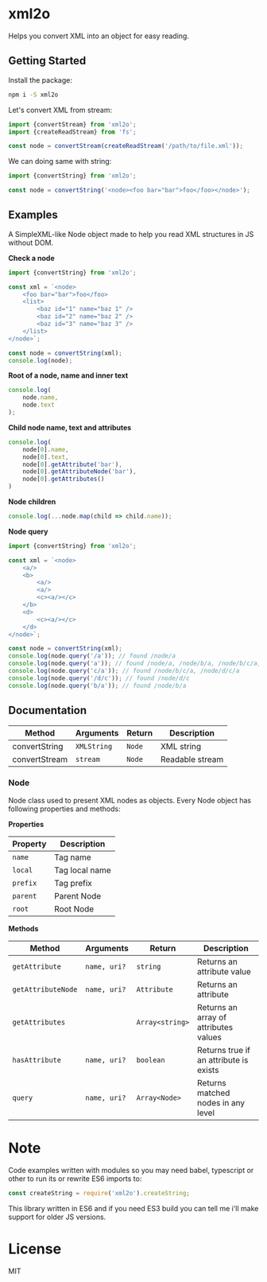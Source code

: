 # xml2o

Helps you convert XML into an object for easy reading.

## Getting Started

Install the package:

```bash
npm i -S xml2o
```

Let's convert XML from stream:

```typescript
import {convertStream} from 'xml2o';
import {createReadStream} from 'fs';

const node = convertStream(createReadStream('/path/to/file.xml'));
```

We can doing same with string:

```typescript
import {convertString} from 'xml2o';

const node = convertString('<node><foo bar="bar">foo</foo></node>');
```

## Examples

A SimpleXML-like Node object made to help you read XML structures in JS without DOM.

**Check a node**

```typescript
import {convertString} from 'xml2o';

const xml = `<node>
    <foo bar="bar">foo</foo>
    <list>
        <baz id="1" name="baz 1" />
        <baz id="2" name="baz 2" />
        <baz id="3" name="baz 3" />
    </list>
</node>`;

const node = convertString(xml);
console.log(node);
```

**Root of a node, name and inner text**

```typescript
console.log(
    node.name,
    node.text
);
```

**Child node name, text and attributes**

```typescript
console.log(
    node[0].name,
    node[0].text,
    node[0].getAttribute('bar'),
    node[0].getAttributeNode('bar'),
    node[0].getAttributes()
)
```

**Node children**
```typescript
console.log(...node.map(child => child.name));
```

**Node query**
```typescript
import {convertString} from 'xml2o';

const xml = `<node>
    <a/>
    <b>
        <a/>
        <a/>
        <c><a/></c>
    </b>
    <d>
        <c><a/></c>
    </d>
</node>`;

const node = convertString(xml);
console.log(node.query('/a')); // found /node/a
console.log(node.query('a')); // found /node/a, /node/b/a, /node/b/c/a, /node/d/c/a
console.log(node.query('c/a')); // found /node/b/c/a, /node/d/c/a
console.log(node.query('/d/c')); // found /node/d/c
console.log(node.query('b/a')); // found /node/b/a
```

## Documentation

| Method | Arguments | Return | Description |
|---|---|---|---|
| convertString | `XMLString` | `Node` | XML string
| convertStream | `stream`    | `Node` | Readable stream

### Node

Node class used to present XML nodes as objects. Every Node object has following properties and methods:

**Properties**

| Property | Description |
|---|---|
| `name`         | Tag name
| `local`        | Tag local name
| `prefix`       | Tag prefix
| `parent`       | Parent Node
| `root`         | Root Node

**Methods**

| Method | Arguments | Return | Description |
|---|---|---|---|
| `getAttribute`    | `name, uri?` | `string`           | Returns an attribute value
| `getAttributeNode`| `name, uri?` | `Attribute`        | Returns an attribute
| `getAttributes`   |              | `Array<string>`    | Returns an array of attributes values
| `hasAttribute`    | `name, uri?` | `boolean`          | Returns true if an attribute is exists 
| `query`           | `name, uri?` | `Array<Node>`      | Returns matched nodes in any level

# Note
Code examples written with modules so you may need babel, typescript or other to run its or rewrite ES6 imports to: 

```js
const createString = require('xml2o').createString;
```

This library written in ES6 and if you need ES3 build you can tell me i'll make support for older JS versions. 

# License
MIT

